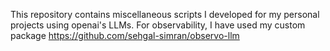 This repository contains miscellaneous scripts I developed for my personal projects using openai's LLMs. For observability, I have used my custom package https://github.com/sehgal-simran/observo-llm
